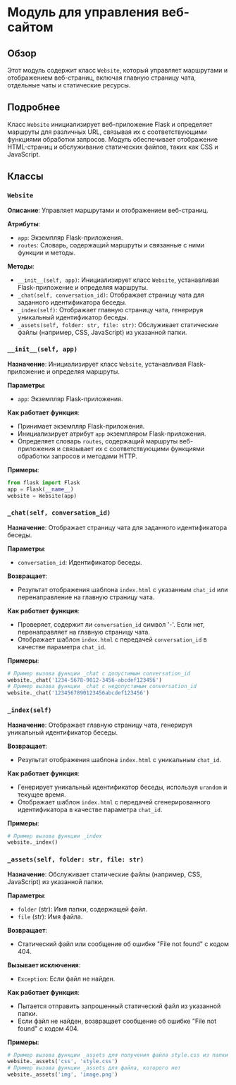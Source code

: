 # Модуль для управления веб-сайтом

## Обзор

Этот модуль содержит класс `Website`, который управляет маршрутами и отображением веб-страниц, включая главную страницу чата, отдельные чаты и статические ресурсы.

## Подробнее

Класс `Website` инициализирует веб-приложение Flask и определяет маршруты для различных URL, связывая их с соответствующими функциями обработки запросов. Модуль обеспечивает отображение HTML-страниц и обслуживание статических файлов, таких как CSS и JavaScript.

## Классы

### `Website`

**Описание**: Управляет маршрутами и отображением веб-страниц.

**Атрибуты**:
- `app`: Экземпляр Flask-приложения.
- `routes`: Словарь, содержащий маршруты и связанные с ними функции и методы.

**Методы**:
- `__init__(self, app)`: Инициализирует класс `Website`, устанавливая Flask-приложение и определяя маршруты.
- `_chat(self, conversation_id)`: Отображает страницу чата для заданного идентификатора беседы.
- `_index(self)`: Отображает главную страницу чата, генерируя уникальный идентификатор беседы.
- `_assets(self, folder: str, file: str)`: Обслуживает статические файлы (например, CSS, JavaScript) из указанной папки.

### `__init__(self, app)`

**Назначение**: Инициализирует класс `Website`, устанавливая Flask-приложение и определяя маршруты.

**Параметры**:
- `app`: Экземпляр Flask-приложения.

**Как работает функция**:
- Принимает экземпляр Flask-приложения.
- Инициализирует атрибут `app` экземпляром Flask-приложения.
- Определяет словарь `routes`, содержащий маршруты веб-приложения и связывает их с соответствующими функциями обработки запросов и методами HTTP.

**Примеры**:
```python
from flask import Flask
app = Flask(__name__)
website = Website(app)
```

### `_chat(self, conversation_id)`

**Назначение**: Отображает страницу чата для заданного идентификатора беседы.

**Параметры**:
- `conversation_id`: Идентификатор беседы.

**Возвращает**:
- Результат отображения шаблона `index.html` с указанным `chat_id` или перенаправление на главную страницу чата.

**Как работает функция**:
- Проверяет, содержит ли `conversation_id` символ '-'. Если нет, перенаправляет на главную страницу чата.
- Отображает шаблон `index.html` с передачей `conversation_id` в качестве параметра `chat_id`.

**Примеры**:
```python
# Пример вызова функции _chat с допустимым conversation_id
website._chat('1234-5678-9012-3456-abcdef123456')
# Пример вызова функции _chat с недопустимым conversation_id
website._chat('1234567890123456abcdef123456')
```

### `_index(self)`

**Назначение**: Отображает главную страницу чата, генерируя уникальный идентификатор беседы.

**Возвращает**:
- Результат отображения шаблона `index.html` с уникальным `chat_id`.

**Как работает функция**:
- Генерирует уникальный идентификатор беседы, используя `urandom` и текущее время.
- Отображает шаблон `index.html` с передачей сгенерированного идентификатора в качестве параметра `chat_id`.

**Примеры**:
```python
# Пример вызова функции _index
website._index()
```

### `_assets(self, folder: str, file: str)`

**Назначение**: Обслуживает статические файлы (например, CSS, JavaScript) из указанной папки.

**Параметры**:
- `folder` (str): Имя папки, содержащей файл.
- `file` (str): Имя файла.

**Возвращает**:
- Статический файл или сообщение об ошибке "File not found" с кодом 404.

**Вызывает исключения**:
- `Exception`: Если файл не найден.

**Как работает функция**:
- Пытается отправить запрошенный статический файл из указанной папки.
- Если файл не найден, возвращает сообщение об ошибке "File not found" с кодом 404.

**Примеры**:
```python
# Пример вызова функции _assets для получения файла style.css из папки css
website._assets('css', 'style.css')
# Пример вызова функции _assets для файла, которого нет
website._assets('img', 'image.png')
```